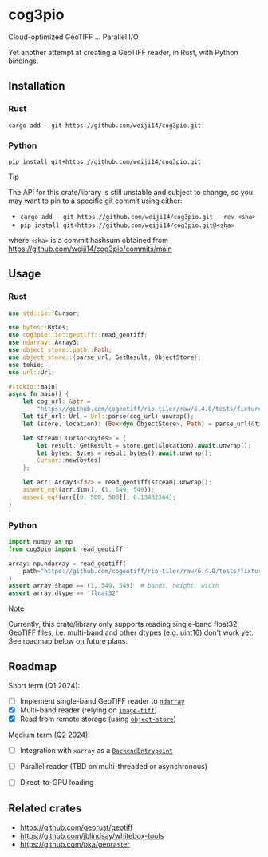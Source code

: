 # cog3pio

Cloud-optimized GeoTIFF ... Parallel I/O

Yet another attempt at creating a GeoTIFF reader, in Rust, with Python bindings.


## Installation

### Rust

    cargo add --git https://github.com/weiji14/cog3pio.git

### Python

    pip install git+https://github.com/weiji14/cog3pio.git

> [!TIP]
> The API for this crate/library is still unstable and subject to change, so you may
> want to pin to a specific git commit using either:
> - `cargo add --git https://github.com/weiji14/cog3pio.git --rev <sha>`
> - `pip install git+https://github.com/weiji14/cog3pio.git@<sha>`
>
> where `<sha>` is a commit hashsum obtained from
> https://github.com/weiji14/cog3pio/commits/main


## Usage

### Rust

```rust
use std::io::Cursor;

use bytes::Bytes;
use cog3pio::io::geotiff::read_geotiff;
use ndarray::Array3;
use object_store::path::Path;
use object_store::{parse_url, GetResult, ObjectStore};
use tokio;
use url::Url;

#[tokio::main]
async fn main() {
    let cog_url: &str =
        "https://github.com/cogeotiff/rio-tiler/raw/6.4.0/tests/fixtures/cog_nodata_nan.tif";
    let tif_url: Url = Url::parse(cog_url).unwrap();
    let (store, location): (Box<dyn ObjectStore>, Path) = parse_url(&tif_url).unwrap();

    let stream: Cursor<Bytes> = {
        let result: GetResult = store.get(&location).await.unwrap();
        let bytes: Bytes = result.bytes().await.unwrap();
        Cursor::new(bytes)
    };

    let arr: Array3<f32> = read_geotiff(stream).unwrap();
    assert_eq!(arr.dim(), (1, 549, 549));
    assert_eq!(arr[[0, 500, 500]], 0.13482364);
}
```

### Python

```python
import numpy as np
from cog3pio import read_geotiff

array: np.ndarray = read_geotiff(
    path="https://github.com/cogeotiff/rio-tiler/raw/6.4.0/tests/fixtures/cog_nodata_nan.tif"
)
assert array.shape == (1, 549, 549)  # bands, height, width
assert array.dtype == "float32"
```

> [!NOTE]
> Currently, this crate/library only supports reading single-band float32 GeoTIFF files,
> i.e. multi-band and other dtypes (e.g. uint16) don't work yet. See roadmap below on
> future plans.


## Roadmap

Short term (Q1 2024):
- [ ] Implement single-band GeoTIFF reader to
      [`ndarray`](https://github.com/rust-ndarray/ndarray)
- [x] Multi-band reader (relying on
      [`image-tiff`](https://github.com/image-rs/image-tiff))
- [x] Read from remote storage (using
      [`object-store`](https://github.com/apache/arrow-rs/tree/object_store_0.9.0/object_store))

Medium term (Q2 2024):
- [ ] Integration with `xarray` as a
      [`BackendEntrypoint`](https://docs.xarray.dev/en/v2024.02.0/internals/how-to-add-new-backend.html)
- [ ] Parallel reader (TBD on multi-threaded or asynchronous)
- [ ] Direct-to-GPU loading


## Related crates

- https://github.com/georust/geotiff
- https://github.com/jblindsay/whitebox-tools
- https://github.com/pka/georaster
